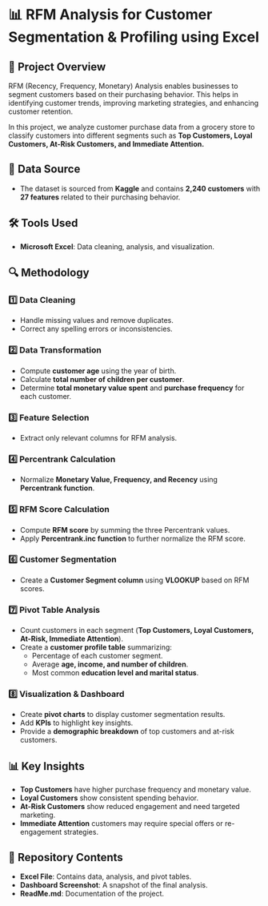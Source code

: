 # 📊 RFM Analysis for Customer Segmentation & Profiling using Excel  

## 📌 Project Overview  
RFM (Recency, Frequency, Monetary) Analysis enables businesses to segment customers based on their purchasing behavior. This helps in identifying customer trends, improving marketing strategies, and enhancing customer retention.  

In this project, we analyze customer purchase data from a grocery store to classify customers into different segments such as **Top Customers, Loyal Customers, At-Risk Customers, and Immediate Attention.**  

## 📂 Data Source  
- The dataset is sourced from **Kaggle** and contains **2,240 customers** with **27 features** related to their purchasing behavior.  

## 🛠 Tools Used  
- **Microsoft Excel**: Data cleaning, analysis, and visualization.  

## 🔍 Methodology  

### **1️⃣ Data Cleaning**  
- Handle missing values and remove duplicates.  
- Correct any spelling errors or inconsistencies.  

### **2️⃣ Data Transformation**  
- Compute **customer age** using the year of birth.  
- Calculate **total number of children per customer**.  
- Determine **total monetary value spent** and **purchase frequency** for each customer.  

### **3️⃣ Feature Selection**  
- Extract only relevant columns for RFM analysis.  

### **4️⃣ Percentrank Calculation**  
- Normalize **Monetary Value, Frequency, and Recency** using **Percentrank function**.  

### **5️⃣ RFM Score Calculation**  
- Compute **RFM score** by summing the three Percentrank values.  
- Apply **Percentrank.inc function** to further normalize the RFM score.  

### **6️⃣ Customer Segmentation**  
- Create a **Customer Segment column** using **VLOOKUP** based on RFM scores.  

### **7️⃣ Pivot Table Analysis**  
- Count customers in each segment (**Top Customers, Loyal Customers, At-Risk, Immediate Attention**).  
- Create a **customer profile table** summarizing:  
  - Percentage of each customer segment.  
  - Average **age, income, and number of children**.  
  - Most common **education level and marital status**.  

### **8️⃣ Visualization & Dashboard**  
- Create **pivot charts** to display customer segmentation results.  
- Add **KPIs** to highlight key insights.  
- Provide a **demographic breakdown** of top customers and at-risk customers.  

## 📊 Key Insights  
- **Top Customers** have higher purchase frequency and monetary value.  
- **Loyal Customers** show consistent spending behavior.  
- **At-Risk Customers** show reduced engagement and need targeted marketing.  
- **Immediate Attention** customers may require special offers or re-engagement strategies.  

## 📁 Repository Contents  
- **Excel File**: Contains data, analysis, and pivot tables.  
- **Dashboard Screenshot**: A snapshot of the final analysis.  
- **ReadMe.md**: Documentation of the project.  

 
